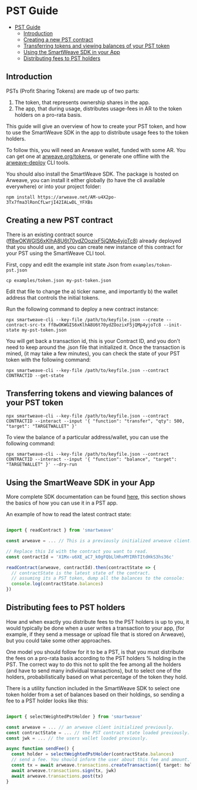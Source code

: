 # PST Guide

- [PST Guide](#pst-guide)
  - [Introduction](#introduction)
  - [Creating a new PST contract](#creating-a-new-pst-contract)
  - [Transferring tokens and viewing balances of your PST token](#transferring-tokens-and-viewing-balances-of-your-pst-token)
  - [Using the SmartWeave SDK in your App](#using-the-smartweave-sdk-in-your-app)
  - [Distributing fees to PST holders](#distributing-fees-to-pst-holders)

## Introduction

PSTs (Profit Sharing Tokens) are made up of two parts:

1. The token, that represents ownership shares in the app.
2. The app, that during usage, distributes usage-fees in AR to the token holders on a pro-rata basis.

This guide will give an overview of how to create your PST token, and how to use the SmartWeave SDK in the app to distribute usage fees to the token holders.

To follow this, you will need an Arweave wallet, funded with some AR. You can get one at [arweave.org/tokens](https://arweave.org/tokens), or generate one offline with the [arweave-deploy](https://github.com/ArweaveTeam/arweave-deploy#arweave-deploy) CLI tools.

You should also install the SmartWeave SDK. The package is hosted on Arweave, you can install it either globally (to have the cli available everywhere) or into your project folder:

`npm install https://arweave.net/AM-u4X2po-3Tx7fma3lRonCfLwrjI42IALwDL_YFXBs`

## Creating a new PST contract

There is an existing contract source ([ff8wOKWGIS6xKlhA8U6t70ydZOozixF5jQMp4yjoTc8](https://arweave.net/ff8wOKWGIS6xKlhA8U6t70ydZOozixF5jQMp4yjoTc8)) already deployed that you should use, and you can create new instance of this contract for your PST using the SmartWeave CLI tool.

First, copy and edit the example init state Json from `examples/token-pst.json`

`cp examples/token.json my-pst-token.json`

Edit that file to change the a) ticker name, and importantly b) the wallet address that controls the initial tokens.

Run the following command to deploy a new contract instance:

`npx smartweave-cli --key-file /path/to/keyfile.json --create --contract-src-tx ff8wOKWGIS6xKlhA8U6t70ydZOozixF5jQMp4yjoTc8 --init-state my-pst-token.json`

You will get back a transaction id, this is your Contract ID, and you don't need to keep around the .json file that initialized it. Once the transaction is mined, (it may take a few minutes), you can check the state of your PST token with the following command:

`npx smartweave-cli --key-file /path/to/keyfile.json --contract CONTRACTID --get-state`

## Transferring tokens and viewing balances of your PST token

`npx smartweave-cli --key-file /path/to/keyfile.json --contract CONTRACTID --interact --input '{ "function": "transfer", "qty": 500, "target": "TARGETWALLET" }'`

To view the balance of a particular address/wallet, you can use the following command:

`npx smartweave-cli --key-file /path/to/keyfile.json --contract CONTRACTID --interact --input '{ "function": "balance", "target": "TARGETWALLET" }' --dry-run`

## Using the SmartWeave SDK in your App

More complete SDK documentation can be found [here](SDK.md), this section shows the basics of how you can use it in a PST app.

An example of how to read the latest contract state:

```typescript

import { readContract } from 'smartweave'

const arweave = ... // This is a previously initialized arweave client.

// Replace this Id with the contract you want to read.
const contractId = 'X1Mx-u6XE_aC7_k0gFQbLlHhxMYIRhTItdHkS3hs36c'

readContract(arweave, contractId).then(contractState => {
  // contractState is the latest state of the contract.
  // assuming its a PST token, dump all the balances to the console:
  console.log(contractState.balances)
})
```

## Distributing fees to PST holders

How and when exactly you distribute fees to the PST holders is up to you, it would typically be done when a user writes a transaction to your app, (for example, if they send a message or upload file that is stored on Arweave), but you could take some other approaches.

One model you should follow for it to be a PST, is that you must distribute the fees on a pro-rata basis according to the PST holders % holding in the PST. The correct way to do this not to split the fee among all the holders (and have to send many individual transactions), but to select one of the holders, probabilistically based on what percentage of the token they hold.

There is a utility function included in the SmartWeave SDK to select one token holder from a set of balances based on their holdings, so sending a fee to a PST holder looks like this:

```typescript

import { selectWeightedPstHolder } from 'smartweave'

const arweave = ... // an arweave client initialized previously.
const contractState = ... // the PST contract state loaded previously.
const jwk = ... // the users wallet loaded previously.

async function sendFee() {
  const holder = selectWeightedPstHolder(contractState.balances)
  // send a fee. You should inform the user about this fee and amount.
  const tx = await arweave.transactions.createTransaction({ target: holder, quantity: 0.1 }, jwk)
  await arweave.transactions.sign(tx, jwk)
  await arweave.transactions.post(tx)
}
```

